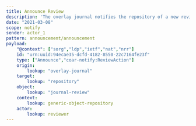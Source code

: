 ```yaml
---
title: Announce Review
description: 'The overlay journal notifies the repository of a new review '
date: "2021-03-08"
scope: notify
sender: actor_1
pattern: announcement/announcement
payload:
    "@context": ["sorg","ldp","ietf","nat","nrr"]
    id: "urn:uuid:94ecae35-dcfd-4182-8550-22c7164fe23f"
    type: ["Announce","coar-notify:ReviewAction"]
    origin:
        lookup: "overlay-journal"
    target:
        lookup: "repository"
    object:
        lookup: "journal-review"
    context:
        lookup: generic-object-repository
    actor:
        lookup: reviewer
---
```


